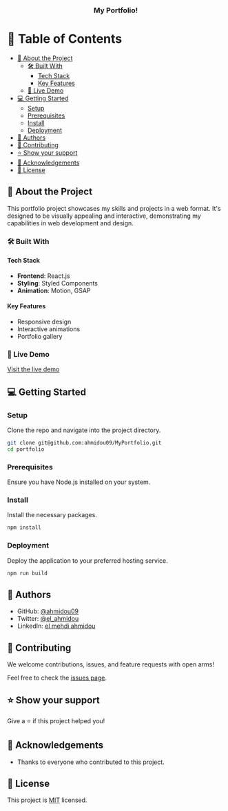 <div align="center">

  <h3><b>My Portfolio!</b></h3>

</div>

# 📗 Table of Contents

- [📖 About the Project](#about-project)
  - [🛠 Built With](#built-with)
    - [Tech Stack](#tech-stack)
    - [Key Features](#key-features)
  - [🚀 Live Demo](#live-demo)
- [💻 Getting Started](#getting-started)
  - [Setup](#setup)
  - [Prerequisites](#prerequisites)
  - [Install](#install)
  - [Deployment](#deployment)
- [👥 Authors](#authors)
- [🤝 Contributing](#contributing)
- [⭐️ Show your support](#support)
- [🙏 Acknowledgements](#acknowledgements)
- [📝 License](#license)

<!-- PROJECT DESCRIPTION -->

## 📖 About the Project <a name="about-project"></a>

This portfolio project showcases my skills and projects in a web format. It's designed to be visually appealing and interactive, demonstrating my capabilities in web development and design.

### 🛠 Built With <a name="built-with"></a>

#### Tech Stack <a name="tech-stack"></a>

- **Frontend**: React.js
- **Styling**: Styled Components
- **Animation**: Motion, GSAP

#### Key Features <a name="key-features"></a>

- Responsive design
- Interactive animations
- Portfolio gallery

### 🚀 Live Demo <a name="live-demo"></a>

[Visit the live demo](#)

## 💻 Getting Started <a name="getting-started"></a>

### Setup <a name="setup"></a>

Clone the repo and navigate into the project directory.

```bash
git clone git@github.com:ahmidou09/MyPortfolio.git
cd portfolio
```

### Prerequisites <a name="prerequisites"></a>

Ensure you have Node.js installed on your system.

### Install <a name="install"></a>

Install the necessary packages.

```bash
npm install
```

### Deployment <a name="deployment"></a>

Deploy the application to your preferred hosting service.

```bash
npm run build
```

## 👥 Authors <a name="authors"></a>

- GitHub: [@ahmidou09](https://github.com/ahmidou09)
- Twitter: [@el_ahmidou](https://twitter.com/el_ahmidou)
- LinkedIn: [el mehdi ahmidou](https://www.linkedin.com/in/el-mehdi-ahmidou-312590125/)

## 🤝 Contributing <a name="contributing"></a>

We welcome contributions, issues, and feature requests with open arms!

Feel free to check the [issues page](../../issues/).

## ⭐️ Show your support <a name="support"></a>

Give a ⭐️ if this project helped you!

## 🙏 Acknowledgements <a name="acknowledgements"></a>

- Thanks to everyone who contributed to this project.

## 📝 License <a name="license"></a>

This project is [MIT](MIT.md) licensed.
